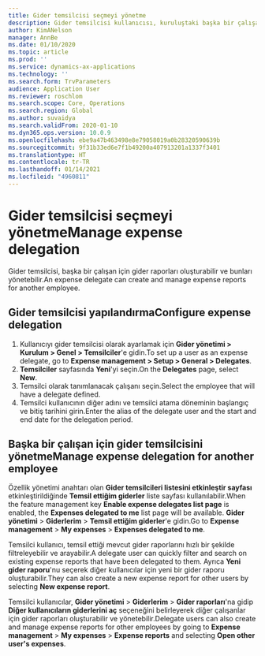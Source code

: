 ```yaml
---
title: Gider temsilcisi seçmeyi yönetme
description: Gider temsilcisi kullanıcısı, kuruluştaki başka bir çalışan için gider raporları oluşturabilir ve yönetebilir.
author: KimANelson
manager: AnnBe
ms.date: 01/10/2020
ms.topic: article
ms.prod: ''
ms.service: dynamics-ax-applications
ms.technology: ''
ms.search.form: TrvParameters
audience: Application User
ms.reviewer: roschlom
ms.search.scope: Core, Operations
ms.search.region: Global
ms.author: suvaidya
ms.search.validFrom: 2020-01-10
ms.dyn365.ops.version: 10.0.9
ms.openlocfilehash: ebe9a47b463498e8e79058019a0b28320590639b
ms.sourcegitcommit: 9f31b33ed6e7f1b49200a407913201a1337f3401
ms.translationtype: HT
ms.contentlocale: tr-TR
ms.lasthandoff: 01/14/2021
ms.locfileid: "4960811"
---
```

# <a name="manage-expense-delegation"></a><span data-ttu-id="9ccbe-103">Gider temsilcisi seçmeyi yönetme</span><span class="sxs-lookup"><span data-stu-id="9ccbe-103">Manage expense delegation</span></span>

<span data-ttu-id="9ccbe-104">Gider temsilcisi, başka bir çalışan için gider raporları oluşturabilir ve bunları yönetebilir.</span><span class="sxs-lookup"><span data-stu-id="9ccbe-104">An expense delegate can create and manage expense reports for another employee.</span></span>

## <a name="configure-expense-delegation"></a><span data-ttu-id="9ccbe-105">Gider temsilcisi yapılandırma</span><span class="sxs-lookup"><span data-stu-id="9ccbe-105">Configure expense delegation</span></span>

1. <span data-ttu-id="9ccbe-106">Kullanıcıyı gider temsilcisi olarak ayarlamak için **Gider yönetimi > Kurulum > Genel > Temsilciler**'e gidin.</span><span class="sxs-lookup"><span data-stu-id="9ccbe-106">To set up a user as an expense delegate, go to **Expense management > Setup > General > Delegates**.</span></span>
2. <span data-ttu-id="9ccbe-107">**Temsilciler** sayfasında **Yeni**'yi seçin.</span><span class="sxs-lookup"><span data-stu-id="9ccbe-107">On the **Delegates** page, select **New**.</span></span>
3. <span data-ttu-id="9ccbe-108">Temsilci olarak tanımlanacak çalışanı seçin.</span><span class="sxs-lookup"><span data-stu-id="9ccbe-108">Select the employee that will have a delegate defined.</span></span> 
4. <span data-ttu-id="9ccbe-109">Temsilci kullanıcının diğer adını ve temsilci atama döneminin başlangıç ve bitiş tarihini girin.</span><span class="sxs-lookup"><span data-stu-id="9ccbe-109">Enter the alias of the delegate user and the start and end date for the delegation period.</span></span>

## <a name="manage-expense-delegation-for-another-employee"></a><span data-ttu-id="9ccbe-110">Başka bir çalışan için gider temsilcisini yönetme</span><span class="sxs-lookup"><span data-stu-id="9ccbe-110">Manage expense delegation for another employee</span></span>

<span data-ttu-id="9ccbe-111">Özellik yönetimi anahtarı olan **Gider temsilcileri listesini etkinleştir sayfası** etkinleştirildiğinde **Temsil ettiğim giderler** liste sayfası kullanılabilir.</span><span class="sxs-lookup"><span data-stu-id="9ccbe-111">When the feature management key **Enable expense delegates list page** is enabled, the **Expenses delegated to me** list page will be available.</span></span> <span data-ttu-id="9ccbe-112">**Gider yönetimi** > **Giderlerim** > **Temsil ettiğim giderler**'e gidin.</span><span class="sxs-lookup"><span data-stu-id="9ccbe-112">Go to **Expense management** > **My expenses** > **Expenses delegated to me**.</span></span>

<span data-ttu-id="9ccbe-113">Temsilci kullanıcı, temsil ettiği mevcut gider raporlarını hızlı bir şekilde filtreleyebilir ve arayabilir.</span><span class="sxs-lookup"><span data-stu-id="9ccbe-113">A delegate user can quickly filter and search on existing expense reports that have been delegated to them.</span></span> <span data-ttu-id="9ccbe-114">Ayrıca **Yeni gider raporu**'nu seçerek diğer kullanıcılar için yeni bir gider raporu oluşturabilir.</span><span class="sxs-lookup"><span data-stu-id="9ccbe-114">They can also create a new expense report for other users by selecting **New expense report**.</span></span>

<span data-ttu-id="9ccbe-115">Temsilci kullanıcılar, **Gider yönetimi** > **Giderlerim** > **Gider raporları**'na gidip **Diğer kullanıcıların giderlerini aç** seçeneğini belirleyerek diğer çalışanlar için gider raporları oluşturabilir ve yönetebilir.</span><span class="sxs-lookup"><span data-stu-id="9ccbe-115">Delegate users can also create and manage expense reports for other employees by going to **Expense management** > **My expenses** > **Expense reports** and selecting **Open other user's expenses**.</span></span>
